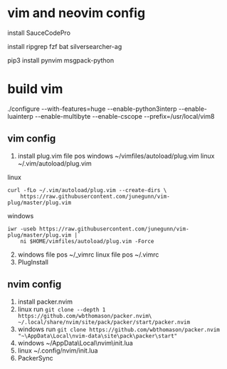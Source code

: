 # vim and neovim config
install SauceCodePro

install ripgrep fzf bat silversearcher-ag

pip3 install pynvim  msgpack-python  

# build vim
./configure --with-features=huge --enable-python3interp --enable-luainterp --enable-multibyte --enable-cscope --prefix=/usr/local/vim8

## vim config
1. install plug.vim
file pos windows ~/vimfiles/autoload/plug.vim  linux ~/.vim/autoload/plug.vim

linux
``` shell
curl -fLo ~/.vim/autoload/plug.vim --create-dirs \
    https://raw.githubusercontent.com/junegunn/vim-plug/master/plug.vim
```

windows
``` shell
iwr -useb https://raw.githubusercontent.com/junegunn/vim-plug/master/plug.vim |`
    ni $HOME/vimfiles/autoload/plug.vim -Force
```
2. windows file pos ~/_vimrc 
linux file pos ~/.vimrc
3. PlugInstall

## nvim config
1. install packer.nvim
2. linux     run `git clone --depth 1 https://github.com/wbthomason/packer.nvim\ ~/.local/share/nvim/site/pack/packer/start/packer.nvim`
3. windows   run `git clone https://github.com/wbthomason/packer.nvim "~\AppData\Local\nvim-data\site\pack\packer\start"`
4. windows   ~/AppData\Local\nvim\init.lua
5. linux     ~/.config/nvim/init.lua
6. PackerSync
